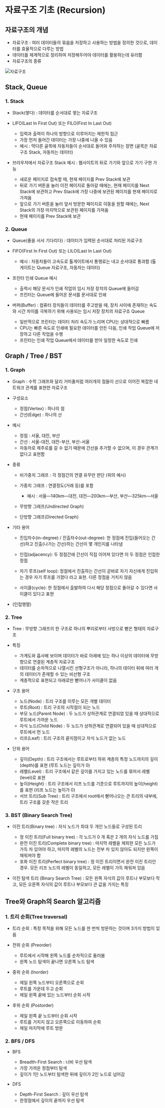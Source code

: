 # 자료구조 기초 (Recursion)

## 자료구조의 개념
- 자료구조 : 여러 데이터들의 묶음을 저장하고 사용하는 방법을 정의한 것으로, 데이터를 효율적으로 다루는 방법
- 데이터를 체계적으로 정리하여 저장해두어야 데이터를 활용하는데 유리함
- 자료구조의 종류

![자료구조](https://user-images.githubusercontent.com/80403988/122315651-70688580-cf55-11eb-9a36-3be673ccee6c.png)

## Stack, Queue

### 1. Stack
- Stack(쌓다) : 데이터를 순서대로 쌓는 자료구조

- LIFO(Last In First Out) 또는 FILO(First In Last Out)
  - 입력과 출력이 하나의 방향으로 이루어지는 제한적 접근
  - 가장 먼저 들어간 데이터는 가장 나중에 나올 수 있음
  - 예시 : 막다른 골목에 자동차들이 순서대로 들어와 주차하는 장면 (골목은 자료구조 Stack, 자동차는 데이터)

- 브라우저에서 자료구조 Stack 예시 : 웹사이트의 뒤로 가기와 앞으로 가기 구현 가능
  - 새로운 페이지로 접속할 때, 현재 페이지를 Prev Stack에 보관
  - 뒤로 가기 버튼을 눌러 이전 페이지로 돌아갈 때에는, 현재 페이지를 Next Stack에 보관하고 Prev Stack에 가장 나중에 보관된 페이지를 현재 페이지로 가져옴
  - 앞으로 가기 버튼을 눌러 앞서 방문한 페이지로 이동을 원할 때에는, Next Stack의 가장 마지막으로 보관된 페이지를 가져옴
  - 현재 페이지를 Prev Stack에 보관

### 2. Queue
- Queue(줄을 서서 기다리다) : 데이터가 입력된 순서대로 처리된 자료구조

- FIFO(First In First Out) 또는 LILO(Last In Last Out)
  - 예시 : 자동차들이 고속도로 톨게이트에서 통행료는 내고 순서대로 통과함 (톨게이트는 Queue 자료구조, 자동차는 데이터)

- 프린터 인쇄 Queue 예시
  - 출력시 해당 문서가 인쇄 작업의 임시 저장 장치의 Queue에 들어감
  - 프린터는 Queue에 들어온 문서를 문서대로 인쇄

- 버퍼(Buffer) : 컴퓨터 장치들이 데이터를 주고받을 때, 장치 사이에 존재하는 속도와 시간 차이를 극복하기 위해 사용되는 임시 저장 장치의 자료구조 Queue
  - 일반적으로 프린터는 데이터 처리 속도가 느리며 CPU는 상대적으로 빠름
  - CPU는 빠른 속도로 인쇄에 필요한 데이터를 만든 다음, 인쇄 작업 Queue에 저장하고 다른 작업을 수행
  - 프린터는 인쇄 작업 Queue에서 데이터를 받아 일정한 속도로 인쇄

## Graph / Tree / BST

### 1. Graph
- Graph : 수학 그래프와 달리 거미줄처럼 여러개의 점들이 선으로 이어진 복잡한 네트워크 관계를 표현한 자료구조

- 구성요소
  - 정점(Vertex) : 하나의 점
  - 간선(Edge) : 하나의 선

- 예시
  - 정점 : 서울, 대전, 부산
  - 간선 : 서울-대전, 대전-부산, 부산-서울
  - 자동차로 제주로를 갈 수 없기 때문에 간선을 추가할 수 없으며, 이 경우 관계가 없다고 표현함

- 종류
  - 비가중치 그래프 : 각 정점간의 연결 유무만 판단 (위의 예시)
   
  - 가중치 그래프 : 연결정도(거래 등)를 포함
    - 예시 : 서울—140km—대전, 대전—200km—부산, 부산—325km—서울

  - 무방향 그래프(Undirected Graph)

  - 단방향 그래프(Directed Graph)

- 기타 용어
  - 진입차수(in-degree) / 진출차수(out-degree): 한 정점에 진입(들어오는 간선)하고 진출(나가는 간선)하는 간선이 몇 개인지를 나타냄

  - 인접(adjacency): 두 정점간에 간선이 직접 이어져 있다면 이 두 정점은 인접한 정점

  - 자기 루프(self loop): 정점에서 진출하는 간선이 곧바로 자기 자신에게 진입하는 경우 자기 루프를 가졌다 라고 표현. 다른 정점을 거치지 않음

  - 사이클(cycle): 한 정점에서 출발하여 다시 해당 정점으로 돌아갈 수 있다면 사이클이 있다고 표현

- (인접행렬)

### 2. Tree
- Tree : 무방향 그래프의 한 구조로 하나의 뿌리로부터 사방으로 뻗은 형태의 자료구조

- 특징
  - 가계도와 흡사해 보이며 데이터가 바로 아래에 있는 하나 이상의 데이터에 무방향으로 연결된 계층적 자료구조
  - 데이터를 순차적으로 나열시킨 선형구조가 아니라, 하나의 데이터 뒤에 여러 개의 데이터가 존재할 수 있는 비선형 구조
  - 계층적으로 표현되고 아래로만 뻗어나가 사이클이 없음

- 구조 용어
  - 노드(Node) : 트리 구조를 이루는 모든 개별 데이터
  - 루트(Root) : 트리 구조의 시작점이 되는 노드
  - 부모 노드(Parent Node) : 두 노드가 상하관계로 연결되었 있을 때 상대적으로 루트에서 가까운 노드
  - 자식 노드(Child Node) : 두 노드가 상하관계로 연결되어 있을 때 상대적으로 루트에서 먼 노드
  - 리프(Leaf) : 트리 구조의 끝지점이고 자식 노드가 없는 노드

- 단위 용어
  - 깊이(Depth) : 트리 구조에서는 루트로부터 하위 계층의 특정 노드까지의 깊이(depth)를 표현 (루트 노드는 깊이가 0)
  - 레벨(Level) : 트리 구조에서 같은 깊이를 가지고 있는 노드를 묶어서 레벨(level)로 표현
  - 높이(Height) : 트리 구조에서 리프 노드를 기준으로 루트까지의 높이(height)를 표현 (리프 노드는 높이가 0)
  - 서브 트리(Sub Tree) : 트리 구조에서 root에서 뻗어나오는 큰 트리의 내부에, 트리 구조를 갖춘 작은 트리

### 3. BST (Binary Search Tree)
- 이진 트리(Binary tree) : 자식 노드가 최대 두 개인 노드들로 구성된 트리
  - 정 이진 트리(Full binary tree) : 각 노드가 0 개 혹은 2 개의 자식 노드를 가짐
  - 완전 이진 트리(Complete binary tree) : 마지막 레벨을 제외한 모든 노드가 가득 차 있어야 하고, 마지막 레벨의 노드는 전부 차 있지 않아도 되지만 왼쪽이 채워져야 함
  - 포화 이진 트리(Perfect binary tree) : 정 이진 트리이면서 완전 이진 트리인 경우. 모든 리프 노드의 레벨이 동일하고, 모든 레벨이 가득 채워져 있음

- 이진 탐색 트리 (Binary Search Tree) : 모든 왼쪽 자식의 값이 루트나 부모보다 작고, 모든 오른쪽 자식의 값이 루트나 부모보다 큰 값을 가지는 특징


## Tree와 Graph의 Search 알고리즘

### 1. 트리 순회(Tree traversal)

- 트리 순회 : 특정 목적을 위해 모든 노드를 한 번씩 방문하는 것이며 3가지 방법이 있음

- 전위 순회 (Preorder)
  - 루트에서 시작해 왼쪽 노드를 순차적으로 둘러봄
  - 왼쪽 노드 탐색이 끝나면 오른쪽 노드 탐색

- 중위 순회 (Inorder)
  - 제일 왼쪽 노드부터 오른쪽으로 순회
  - 루트를 가운데 두고 순회
  - 제일 왼쪽 끝에 있는 노드부터 순회 시작

- 후위 순회 (Postorder)
  - 제일 왼쪽 끝 노드부터 순회 시작
  - 루트를 거치지 않고 오른쪽으로 이동하여 순회
  - 제일 마지막에 루트 방문

### 2. BFS / DFS
- BFS
  - Breadth-First Search : 너비 우선 탐색
  - 가장 가까운 정점부터 탐색
  - 깊이가 1인 노드부터 탐색한 뒤에 깊이가 2인 노드로 넘어감

- DFS
  - Depth-First Search : 깊이 우선 탐색
  - 한정점에서 깊이의 끝까지 우선 탐색

